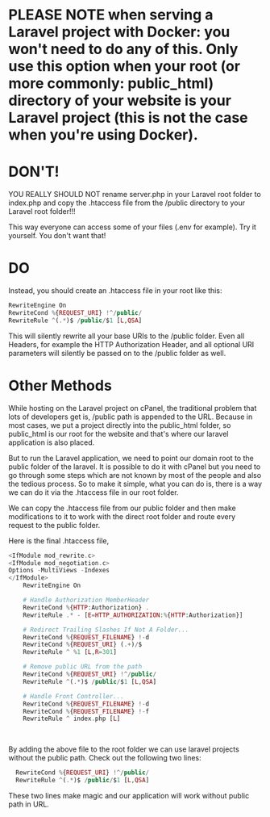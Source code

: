 

# PLEASE NOTE when serving a Laravel project with Docker: you won't need to do any of this. Only use this option when your root (or more commonly: public_html) directory of your website is your Laravel project (this is not the case when you're using Docker).

<h1>DON'T!</h2>
YOU REALLY SHOULD NOT rename server.php in your Laravel root folder to index.php and copy the .htaccess file from the /public directory to your Laravel root folder!!!

This way everyone can access some of your files (.env for example). Try it yourself. You don't want that!

# DO
Instead, you should create an .htaccess file in your root like this:

```php
RewriteEngine On
RewriteCond %{REQUEST_URI} !^/public/
RewriteRule ^(.*)$ /public/$1 [L,QSA]

```

This will silently rewrite all your base URIs to the /public folder. Even all Headers, for example the HTTP Authorization Header, and all optional URI parameters will silently be passed on to the /public folder as well.

# Other Methods 

While hosting on the Laravel project on cPanel, the traditional problem that lots of developers get is, /public path is appended to the URL. Because in most cases, we put a project directly into the public_html folder, so public_html is our root for the website and that's where our laravel application is also placed.

But to run the Laravel application, we need to point our domain root to the public folder of the laravel. It is possible to do it with cPanel but you need to go through some steps which are not known by most of the people and also the tedious process. So to make it simple, what you can do is, there is a way we can do it via the .htaccess file in our root folder.

We can copy the .htaccess file from our public folder and then make modifications to it to work with the direct root folder and route every request to the public folder.

Here is the final .htaccess file,

```php
<IfModule mod_rewrite.c>     
<IfModule mod_negotiation.c>        
Options -MultiViews -Indexes    
</IfModule>
    RewriteEngine On

    # Handle Authorization MemberHeader
    RewriteCond %{HTTP:Authorization} .
    RewriteRule .* - [E=HTTP_AUTHORIZATION:%{HTTP:Authorization}]

    # Redirect Trailing Slashes If Not A Folder...
    RewriteCond %{REQUEST_FILENAME} !-d
    RewriteCond %{REQUEST_URI} (.+)/$
    RewriteRule ^ %1 [L,R=301]

    # Remove public URL from the path
    RewriteCond %{REQUEST_URI} !^/public/
    RewriteRule ^(.*)$ /public/$1 [L,QSA]

    # Handle Front Controller...
    RewriteCond %{REQUEST_FILENAME} !-d
    RewriteCond %{REQUEST_FILENAME} !-f
    RewriteRule ^ index.php [L]
    
   
   ```
    
By adding the above file to the root folder we can use laravel projects without the public path. Check out the following two lines:

```php
  RewriteCond %{REQUEST_URI} !^/public/   
  RewriteRule ^(.*)$ /public/$1 [L,QSA]
  ```
These two lines make magic and our application will work without public path in URL.

